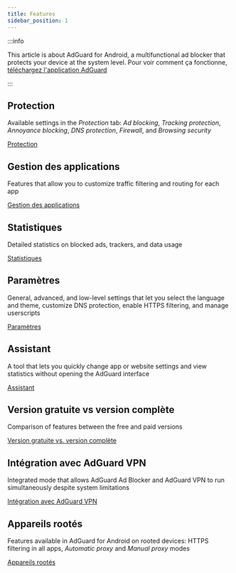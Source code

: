 ```yaml
---
title: Features
sidebar_position: 1
---
```


:::info

This article is about AdGuard for Android, a multifunctional ad blocker that protects your device at the system level. Pour voir comment ça fonctionne, [téléchargez l'application AdGuard](https://agrd.io/download-kb-adblock)

:::

## Protection

Available settings in the _Protection_ tab: _Ad blocking_, _Tracking protection_, _Annoyance blocking_, _DNS protection_, _Firewall_, and _Browsing security_

[Protection](/adguard-for-android/features/protection/protection.md)

## Gestion des applications

Features that allow you to customize traffic filtering and routing for each app

[Gestion des applications](/adguard-for-android/features/app-management.md)

## Statistiques

Detailed statistics on blocked ads, trackers, and data usage

[Statistiques](/adguard-for-android/features/statistics.md)

## Paramètres

General, advanced, and low-level settings that let you select the language and theme, customize DNS protection, enable HTTPS filtering, and manage userscripts

[Paramètres](/adguard-for-android/features/settings.md)

## Assistant

A tool that lets you quickly change app or website settings and view statistics without opening the AdGuard interface

[Assistant](/adguard-for-android/features/assistant.md)

## Version gratuite vs version complète

Comparison of features between the free and paid versions

[Version gratuite vs. version complète](/adguard-for-android/features/free-vs-full.mdx)

## Intégration avec AdGuard VPN

Integrated mode that allows AdGuard Ad Blocker and AdGuard VPN to run simultaneously despite system limitations

[Intégration avec AdGuard VPN](/adguard-for-android/features/integration-with-vpn.md)

## Appareils rootés

Features available in AdGuard for Android on rooted devices: HTTPS filtering in all apps, _Automatic proxy_ and _Manual proxy_ modes

[Appareils rootés](/adguard-for-android/features/rooted.md)
